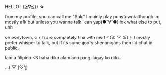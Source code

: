 HELLO ! (≧∇≦)ﾉ 
☆

from my profile, you can call me "Suki" I mainly play ponytown/although im mostly afk but unless you wanna talk i can yap(●ˇ∀ˇ●) 
idk what else to put, uhh

on ponytown, c + h are completely fine with me !ヾ(≧ ▽ ≦)ゝ I mostly prefer whisper to talk, but if its some goofy shenanigans then i'd chat in public.


Iam a filipino <3 haha diko alam ano pang ilagay ko dito..


...(´▽`ʃ♡ƪ)

